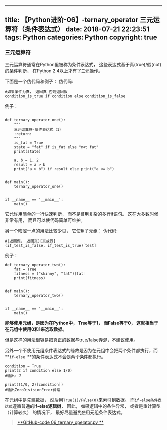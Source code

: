  ---
title: 【Python进阶-06】-ternary_operator 三元运算符（条件表达式）
date: 2018-07-21 22:23:51
tags: Python
categories: Python
copyright: true
---

### 三元运算符

三元运算符通常在Python里被称为条件表达式， 这些表达式基于真(true)/假(not)的条件判断， 在Python 2.4以上才有了三元操作。


下面是一个伪代码和例子：
伪代码:
```
#如果条件为真， 返回真 否则返回假
condition_is_true if condition else condition_is_false
```

例子：
```

def ternary_operator_one():
    """
    三元运算符-条件表达式（1）
    :return:
    """
    is_fat = True
    state = "fat" if is_fat else "not fat"
    print(state)

    a, b = 1, 2
    result = a > b
    print("a > b") if result else print("a <= b")


def main():
    ternary_operator_one()


if __name__ == '__main__':
    main()
```
它允许用简单的一行快速判断， 而不是使用复杂的多行if语句。 这在大多数时候非常有用， 而且可以使代码简单可维护。


另一个晦涩一点的用法比较少见， 它使用了元组：
伪代码:
```
#(返回假， 返回真)[真或假]
(if_test_is_false, if_test_is_true)[test]
```

例子：


```
def ternary_operator_two():
    fat = True
    fitness = ("skinny", "fat")[fat]
    print(fitness)


def main():
    ternary_operator_two()


if __name__ == '__main__':
    main()
```
**能够使用元组，是因为在Python中， True等于1， 而False等于0， 这就相当于在元组中使用0和1来选取数据。**

但是这样的用法很容易把真正的数据与true/false弄混，不建议使用。


另外一个不使用元组条件表达式的缘故是因为在元组中会把两个条件都执行，而**`if-else `**的条件表达式不会是两个条件都执行。

```
condition = True
print(2 if condition else 1/0)
#输出: 2

print((1/0, 2)[condition])
#输出ZeroDivisionError异常
```

在元组中是先建数据， 然后用`True(1)/False(0)`来索引到数据。
 而`if-else条件表达式`遵循普通的**if-else逻辑树**， 因此， 如果逻辑中的条件异常， 或者是重计算型（计算较久） 的情况下， 最好尽量避免使用元组条件表达式。

> [**GitHub-code 06_ternary_operator.py **](https://github.com/hkkhuang/PythonDev/blob/master/interPy-Python%E8%BF%9B%E9%98%B6%5B3.x%5D/06_ternary_operator.py)